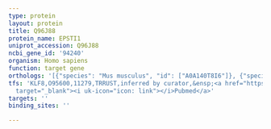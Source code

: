 ```yaml
---
type: protein
layout: protein
title: Q96J88
protein_name: EPSTI1
uniprot_accession: Q96J88
ncbi_gene_id: '94240'
organism: Homo sapiens
function: target gene
orthologs: '[{"species": "Mus musculus", "id": ["A0A140T8I6"]}, {"species": "Rattus norvegicus", "id": ["Q5BK43"]}]'
tfs: 'KLF8,O95600,11279,TRRUST,inferred by curator,&ensp;<a href="https://www.ncbi.nlm.nih.gov/pubmed/?term=24096480%5Buid%5D+OR+29087512%5Buid%5D"
  target="_blank"><i uk-icon="icon: link"></i>Pubmed</a>'
targets: ''
binding_sites: ''

---
```

